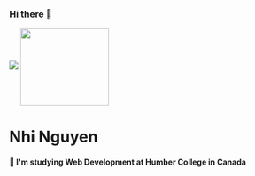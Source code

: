 ### Hi there 👋
<img src="https://www.digitaladlectio.com/wp-content/uploads/2020/04/New-PNC-Animated-Banners.gif">

<img align="center" width="160" height="140" src="https://media.giphy.com/media/2IudUHdI075HL02Pkk/giphy.gif"  >



# Nhi Nguyen
#### 🌱 I'm studying Web Development at Humber College in Canada


<!-- ![Nhi's profile image](/image/new.jpg "nhi's background") -->

<!--
**nhinguyen277/nhinguyen277** is a ✨ _special_ ✨ repository because its `README.md` (this file) appears on your GitHub profile.

Here are some ideas to get you started:

- 🔭 I’m currently working on ...
- 🌱 I’m currently learning ...
- 👯 I’m looking to collaborate on ...
- 🤔 I’m looking for help with ...
- 💬 Ask me about ...
- 📫 How to reach me: ...
- 😄 Pronouns: ...
- ⚡ Fun fact: ...
-->
